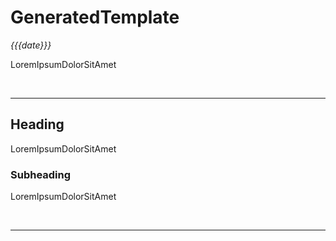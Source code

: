 # GeneratedTemplate

_{{{date}}}_

LoremIpsumDolorSitAmet

&nbsp;

---

## Heading

LoremIpsumDolorSitAmet

### Subheading

LoremIpsumDolorSitAmet

&nbsp;

---
